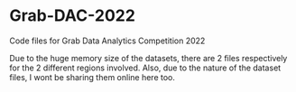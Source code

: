 # Grab-DAC-2022
Code files for Grab Data Analytics Competition 2022

Due to the huge memory size of the datasets, there are 2 files respectively for the 2 different regions involved.
Also, due to the nature of the dataset files, I wont be sharing them online here too.
